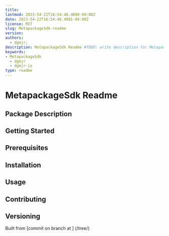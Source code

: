 ```yaml
---
title:
lastmod: 2023-54-22T16:54:40.4080-04:00Z
date: 2023-54-22T16:54:40.4081-04:00Z
license: MIT
slug: MetapackageSdk-readme
version:
authors:
  - dgmjr;
description: MetapackageSdk Readme #TODO: write description for MetapackageSdk Readme
keywords:
- MetapackageSdk
  - dgmjr
  - dgmjr-io
type: readme
---
```

# MetapackageSdk Readme
<!-- TODO: Write the contents of the MetapackageSdk Readme file -->
## Package Description
## Getting Started
## Prerequisites
## Installation
## Usage
## Contributing
## Versioning
Built from [commit  on branch  at ]
(/tree/)
